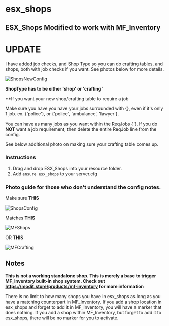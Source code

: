# esx_shops
## ESX_Shops Modified to work with MF_Inventory


# UPDATE
I have added job checks, and Shop Type so you can do crafting tables, and shops, both with job checks if you want. See photos below for more details.

![ShopsNewConfig](https://i.imgur.com/9HIZjk4.png)

**ShopType has to be either 'shop' or 'crafting'**

**If you want your new shop/crafting table to require a job

Make sure you have you have your jobs surrounded with {}, even if it's only 1 job. ex. {'police'}, or {'police', 'ambulance', 'lawyer'}.

You can have as many jobs as you want within the ReqJobs { }. If you do **NOT** want a job requirement, then delete the entire ReqJob line from the config.

See below additional photo on making sure your crafting table comes up.


### Instructions
1) Drag and drop ESX_Shops into your resource folder.
2) Add `ensure esx_shops` to your server.cfg


### Photo guide for those who don't understand the config notes.
Make sure **THIS**

![ShopsConfig](https://i.imgur.com/sXwQJYW.png)


Matches **THIS**

![MFShops](https://i.imgur.com/IfyHbOS.png)

OR **THIS**

![MFCrafting](https://i.imgur.com/ETszo2S.png)

## Notes

**This is not a working standalone shop. This is merely a base to trigger MF_Inventory built-in shop system. Check out https://modit.store/products/mf-inventory for more information**


There is no limit to how many shops you have in esx_shops as long as you have a matching counterpart in MF_Inventory. If you add a shop location in esx_shops and forget to add it in MF_Inventory, you will have a marker that does nothing. If you add a shop within MF_Inventory, but forget to add it to esx_shops, there will be no marker for you to activate.
